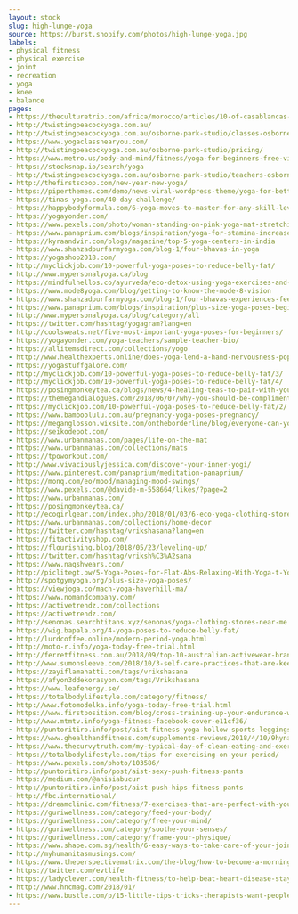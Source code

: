 ```yaml
---
layout: stock
slug: high-lunge-yoga
source: https://burst.shopify.com/photos/high-lunge-yoga.jpg
labels:
- physical fitness
- physical exercise
- joint
- recreation
- yoga
- knee
- balance
pages:
- https://theculturetrip.com/africa/morocco/articles/10-of-casablancas-top-yoga-studios/
- http://twistingpeacockyoga.com.au/
- http://twistingpeacockyoga.com.au/osborne-park-studio/classes-osborne-park/
- https://www.yogaclassnearyou.com/
- http://twistingpeacockyoga.com.au/osborne-park-studio/pricing/
- https://www.metro.us/body-and-mind/fitness/yoga-for-beginners-free-videos
- https://stocksnap.io/search/yoga
- http://twistingpeacockyoga.com.au/osborne-park-studio/teachers-osborne-park/
- http://thefirstscoop.com/new-year-new-yoga/
- https://piperthemes.com/demo/news-viral-wordpress-theme/yoga-for-better-healthy-life-healthy-mind/
- https://tinas-yoga.com/40-day-challenge/
- https://happybodyformula.com/6-yoga-moves-to-master-for-any-skill-level/
- https://yogayonder.com/
- https://www.pexels.com/photo/woman-standing-on-pink-yoga-mat-stretching-374126/
- https://www.panaprium.com/blogs/inspiration/yoga-for-stamina-increase
- https://kyraandvir.com/blogs/magazine/top-5-yoga-centers-in-india
- https://www.shahzadpurfarmyoga.com/blog-1/four-bhavas-in-yoga
- https://yogashop2018.com/
- http://myclickjob.com/10-powerful-yoga-poses-to-reduce-belly-fat/
- http://www.mypersonalyoga.ca/blog
- https://mindfulhellos.co/ayurveda/eco-detox-using-yoga-exercises-and-natural-remedies/
- https://www.mode8yoga.com/blog/getting-to-know-the-mode-8-vision
- https://www.shahzadpurfarmyoga.com/blog-1/four-bhavas-experiences-feelings-in-yoga
- https://www.panaprium.com/blogs/inspiration/plus-size-yoga-poses-beginners
- http://www.mypersonalyoga.ca/blog/category/all
- https://twitter.com/hashtag/yogagram?lang=en
- http://coolsweats.net/five-most-important-yoga-poses-for-beginners/
- https://yogayonder.com/yoga-teachers/sample-teacher-bio/
- https://allitemsdirect.com/collections/yogo
- http://www.healthexperts.online/does-yoga-lend-a-hand-nervousness-popsugar-health-uk/
- https://yogastuffgalore.com/
- http://myclickjob.com/10-powerful-yoga-poses-to-reduce-belly-fat/3/
- http://myclickjob.com/10-powerful-yoga-poses-to-reduce-belly-fat/4/
- https://posingmonkeytea.ca/blogs/news/4-healing-teas-to-pair-with-your-yoga-practice
- https://themegandialogues.com/2018/06/07/why-you-should-be-complimenting-your-weights-sessions-with-yoga/
- https://myclickjob.com/10-powerful-yoga-poses-to-reduce-belly-fat/2/
- https://www.bamboolulu.com.au/pregnancy-yoga-poses-pregnancy/
- https://meganglosson.wixsite.com/ontheborderline/blog/everyone-can-yoga
- https://seikodepot.com/
- https://www.urbanmanas.com/pages/life-on-the-mat
- https://www.urbanmanas.com/collections/mats
- https://tpoworkout.com/
- http://www.vivaciouslyjessica.com/discover-your-inner-yogi/
- https://www.pinterest.com/panaprium/meditation-panaprium/
- https://monq.com/eo/mood/managing-mood-swings/
- https://www.pexels.com/@davide-m-558664/likes/?page=2
- https://www.urbanmanas.com/
- https://posingmonkeytea.ca/
- http://ecogirlgear.com/index.php/2018/01/03/6-eco-yoga-clothing-stores-to-kick-start-your-new-years-routine/
- https://www.urbanmanas.com/collections/home-decor
- https://twitter.com/hashtag/vrikshasana?lang=en
- https://fitactivityshop.com/
- https://flourishing.blog/2018/05/23/leveling-up/
- https://twitter.com/hashtag/vriksh%C3%A2sana
- https://www.naqshwears.com/
- http://piclitegt.pw/5-Yoga-Poses-for-Flat-Abs-Relaxing-With-Yoga-t-Yoga.html
- http://spotgymyoga.org/plus-size-yoga-poses/
- https://viewjoga.co/mach-yoga-haverhill-ma/
- https://www.nomandcompany.com/
- https://activetrendz.com/collections
- https://activetrendz.com/
- http://senonas.searchtitans.xyz/senonas/yoga-clothing-stores-near-me.shtml
- https://wig.bapala.org/4-yoga-poses-to-reduce-belly-fat/
- http://lurdcoffee.online/modern-period-yoga.html
- http://moto-r.info/yoga-today-free-trial.html
- http://ferretfitness.com.au/2018/09/top-10-australian-activewear-brands/
- http://www.sumonsleeve.com/2018/10/3-self-care-practices-that-are-keeping.html
- https://zayiflamahatti.com/tags/vrikshasana
- https://afyon3ddekorasyon.com/tags/Vrikshasana
- https://www.leafenergy.se/
- https://totalbodylifestyle.com/category/fitness/
- http://www.fotomodelka.info/yoga-today-free-trial.html
- https://www.firstposition.com/blog/cross-training-up-your-endurance-without-upping-studio-time/
- http://www.mtmtv.info/yoga-fitness-facebook-cover-e11cf36/
- http://puntoritiro.info/post/aist-fitness-yoga-hollow-sports-leggings
- https://www.ghealthandfitness.com/supplements-reviews/2018/4/10/9hynanjtaw9ggi5rxegw0ekab8s3g6
- https://www.thecurvytruth.com/my-typical-day-of-clean-eating-and-exercise/
- https://totalbodylifestyle.com/tips-for-exercising-on-your-period/
- https://www.pexels.com/photo/103586/
- http://puntoritiro.info/post/aist-sexy-push-fitness-pants
- https://medium.com/@anisiabucur
- http://puntoritiro.info/post/aist-push-hips-fitness-pants
- http://fbc.international/
- https://dreamclinic.com/fitness/7-exercises-that-are-perfect-with-your-weekly-massage
- https://guriwellness.com/category/feed-your-body/
- https://guriwellness.com/category/free-your-mind/
- https://guriwellness.com/category/soothe-your-senses/
- https://guriwellness.com/category/frame-your-physique/
- https://www.shape.com.sg/health/6-easy-ways-to-take-care-of-your-joints-as-you-age/
- http://myhumanitasmusings.com/
- https://www.theperspectivematrix.com/the-blog/how-to-become-a-morning-person-here-s-a-practical-approach-printable-guide
- https://twitter.com/evtlife
- https://ladyclever.com/health-fitness/to-help-beat-heart-disease-stay-upbeat/
- http://www.hncmag.com/2018/01/
- https://www.bustle.com/p/15-little-tips-tricks-therapists-want-people-with-anxiety-to-know-2843367
---
```


